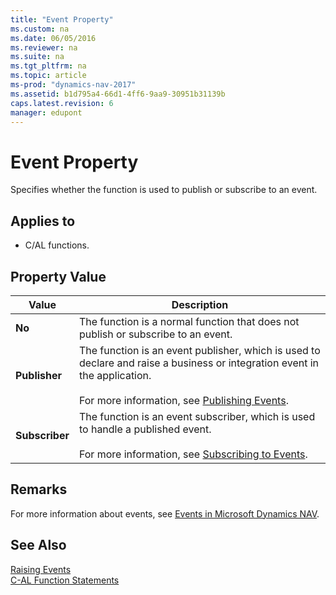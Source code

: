 ```yaml
---
title: "Event Property"
ms.custom: na
ms.date: 06/05/2016
ms.reviewer: na
ms.suite: na
ms.tgt_pltfrm: na
ms.topic: article
ms-prod: "dynamics-nav-2017"
ms.assetid: b1d795a4-66d1-4ff6-9aa9-30951b31139b
caps.latest.revision: 6
manager: edupont
---
```

# Event Property
Specifies whether the function is used to publish or subscribe to an event.  
  
## Applies to  
  
-   C\/AL functions.  
  
## Property Value  
  
|Value|Description|  
|-----------|-----------------|  
|**No**|The function is a normal function that does not publish or subscribe to an event.|  
|**Publisher**|The function is an event publisher, which is used to declare and raise a business or integration event in the application.<br /><br /> For more information, see [Publishing Events](Publishing-Events.md).|  
|**Subscriber**|The function is an event subscriber, which is used to handle a published event.<br /><br /> For more information, see [Subscribing to Events](Subscribing-to-Events.md).|  
  
## Remarks  
 For more information about events, see [Events in Microsoft Dynamics NAV](Events-in-Microsoft-Dynamics-NAV.md).  
  
## See Also  
 [Raising Events](Raising-Events.md)   
 [C\-AL Function Statements](C-AL-Function-Statements.md)